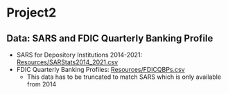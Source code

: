 # Project2
## Data: SARS and FDIC Quarterly Banking Profile 
- SARS for Depository Institutions 2014-2021: [Resources/SARStats2014_2021.csv](Resources/SARStats2014_2021.csv) 
- FDIC Quarterly Banking Profiles: [Resources/FDICQBPs.csv](Resources/FDICQBPs.csv)<br>
    - This data has to be truncated to match SARS which is only available from 2014
